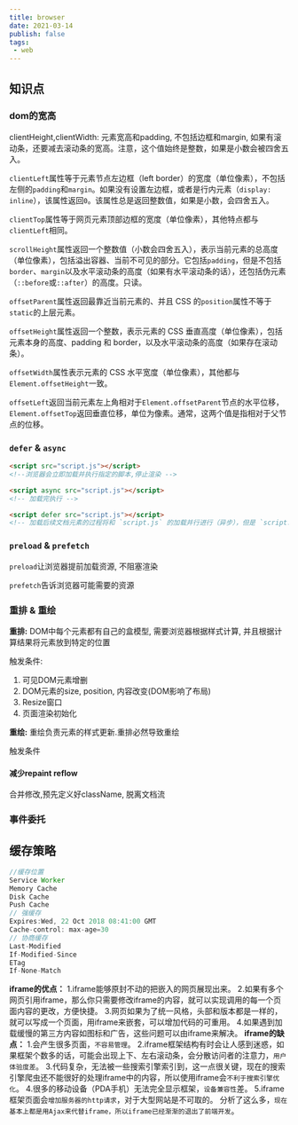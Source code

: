 ```yaml
---
title: browser
date: 2021-03-14
publish: false
tags: 
 - web
---
```


## 知识点

### dom的宽高

clientHeight,clientWidth: 元素宽高和padding, 不包括边框和margin, 如果有滚动条，还要减去滚动条的宽高。注意，这个值始终是整数，如果是小数会被四舍五入。

`clientLeft`属性等于元素节点左边框（left border）的宽度（单位像素），不包括左侧的`padding`和`margin`。如果没有设置左边框，或者是行内元素（`display: inline`），该属性返回`0`。该属性总是返回整数值，如果是小数，会四舍五入。

`clientTop`属性等于网页元素顶部边框的宽度（单位像素），其他特点都与`clientLeft`相同。

`scrollHeight`属性返回一个整数值（小数会四舍五入），表示当前元素的总高度（单位像素），包括溢出容器、当前不可见的部分。它包括`padding`，但是不包括`border`、`margin`以及水平滚动条的高度（如果有水平滚动条的话），还包括伪元素（`::before`或`::after`）的高度。只读。

`offsetParent`属性返回最靠近当前元素的、并且 CSS 的`position`属性不等于`static`的上层元素。

`offsetHeight`属性返回一个整数，表示元素的 CSS 垂直高度（单位像素），包括元素本身的高度、padding 和 border，以及水平滚动条的高度（如果存在滚动条）。

`offsetWidth`属性表示元素的 CSS 水平宽度（单位像素），其他都与`Element.offsetHeight`一致。

`offsetLeft`返回当前元素左上角相对于`Element.offsetParent`节点的水平位移，`Element.offsetTop`返回垂直位移，单位为像素。通常，这两个值是指相对于父节点的位移。

### `defer` & `async`

```html
<script src="script.js"></script>
<!--浏览器会立即加载并执行指定的脚本,停止渲染 -->

<script async src="script.js"></script>
<!-- 加载完执行 -->

<script defer src="script.js"></script>
<!-- 加载后续文档元素的过程将和 `script.js` 的加载并行进行（异步），但是 `script.js` 的执行要在所有元素解析完成之后，`DOMContentLoaded` 事件触发之前完成 -->
```

### `preload` & `prefetch`

`preload`让浏览器提前加载资源, 不阻塞渲染

`prefetch`告诉浏览器可能需要的资源

### 重排 & 重绘

**重排:**  DOM中每个元素都有自己的盒模型, 需要浏览器根据样式计算, 并且根据计算结果将元素放到特定的位置

触发条件:

1. 可见DOM元素增删
2. DOM元素的size, position, 内容改变(DOM影响了布局)
3. Resize窗口
4. 页面渲染初始化

**重绘:**  重绘负责元素的样式更新.重排必然导致重绘

触发条件

#### 减少repaint reflow

合并修改,预先定义好className, 脱离文档流

### 事件委托

## 缓存策略

```js
//缓存位置
Service Worker
Memory Cache
Disk Cache
Push Cache
// 强缓存
Expires:Wed, 22 Oct 2018 08:41:00 GMT
Cache-control: max-age=30
// 协商缓存
Last-Modified
If-Modified-Since
ETag
If-None-Match
```



**iframe的优点：**
 1.iframe能够原封不动的把嵌入的网页展现出来。
 2.如果有多个网页引用iframe，那么你只需要修改iframe的内容，就可以实现调用的每一个页面内容的更改，方便快捷。
 3.网页如果为了统一风格，头部和版本都是一样的，就可以写成一个页面，用iframe来嵌套，可以增加代码的可重用。
 4.如果遇到加载缓慢的第三方内容如图标和广告，这些问题可以由iframe来解决。
 **iframe的缺点：**
 1.会产生很多页面，`不容易管理`。
 2.iframe框架结构有时会让人感到迷惑，如果框架个数多的话，可能会出现上下、左右滚动条，会分散访问者的注意力，`用户体验度差`。
 3.代码复杂，无法被一些搜索引擎索引到，这一点很关键，现在的搜索引擎爬虫还不能很好的处理iframe中的内容，所以使用iframe会`不利于搜索引擎优化`。
 4.很多的移动设备（PDA手机）无法完全显示框架，`设备兼容性`差。
 5.iframe框架页面会`增加服务器的http请求`，对于大型网站是不可取的。
 分析了这么多，`现在基本上都是用Ajax来代替iframe，所以iframe已经渐渐的退出了前端开发`。